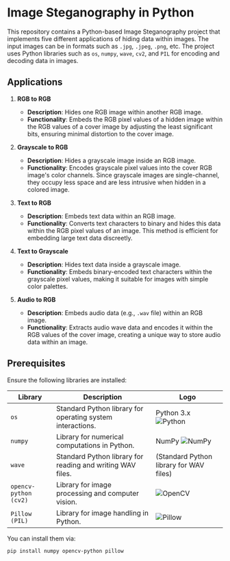 # Image Steganography in Python

This repository contains a Python-based Image Steganography project that implements five different applications of hiding data within images. The input images can be in formats such as `.jpg`, `.jpeg`, `.png`, etc. The project uses Python libraries such as `os`, `numpy`, `wave`, `cv2`, and `PIL` for encoding and decoding data in images.

## Applications

1. **RGB to RGB**
   - **Description**: Hides one RGB image within another RGB image.
   - **Functionality**: Embeds the RGB pixel values of a hidden image within the RGB values of a cover image by adjusting the least significant bits, ensuring minimal distortion to the cover image.

2. **Grayscale to RGB**
   - **Description**: Hides a grayscale image inside an RGB image.
   - **Functionality**: Encodes grayscale pixel values into the cover RGB image's color channels. Since grayscale images are single-channel, they occupy less space and are less intrusive when hidden in a colored image.

3. **Text to RGB**
   - **Description**: Embeds text data within an RGB image.
   - **Functionality**: Converts text characters to binary and hides this data within the RGB pixel values of an image. This method is efficient for embedding large text data discreetly.

4. **Text to Grayscale**
   - **Description**: Hides text data inside a grayscale image.
   - **Functionality**: Embeds binary-encoded text characters within the grayscale pixel values, making it suitable for images with simple color palettes.

5. **Audio to RGB**
   - **Description**: Embeds audio data (e.g., `.wav` file) within an RGB image.
   - **Functionality**: Extracts audio wave data and encodes it within the RGB values of the cover image, creating a unique way to store audio data within an image.

## Prerequisites

Ensure the following libraries are installed:

| Library                  | Description                                      | Logo |
|--------------------------|--------------------------------------------------|------|
| `os`                     | Standard Python library for operating system interactions. | Python 3.x ![Python](https://img.shields.io/badge/Python-3776AB?style=for-the-badge&logo=python&logoColor=white) |
| `numpy`                  | Library for numerical computations in Python.    | NumPy ![NumPy](https://img.shields.io/badge/NumPy-013243?style=for-the-badge&logo=numpy&logoColor=white) |
| `wave`                   | Standard Python library for reading and writing WAV files. | (Standard Python library for WAV files) |
| `opencv-python (cv2)`    | Library for image processing and computer vision. | ![OpenCV](https://img.shields.io/badge/OpenCV-5C3EE8?style=for-the-badge&logo=opencv&logoColor=white) |
| `Pillow (PIL)`           | Library for image handling in Python.           | ![Pillow](https://img.shields.io/badge/Pillow-0066A1?style=for-the-badge&logo=python&logoColor=white) |

You can install them via:
```bash
pip install numpy opencv-python pillow

